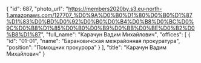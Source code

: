 {
    "id": 687,
    "photo_url": "https://members2020by.s3.eu-north-1.amazonaws.com/127707_%D0%9A%D0%B0%D1%80%D0%B0%D1%87%D1%83%D0%BD%D0%92%D0%B0%D0%B4%D0%B8%D0%BC%D0%9C%D0%B8%D1%85%D0%B0%D0%B9%D0%BB%D0%BE%D0%B2%D0%B8%D1%87",
    "full_name": "Карачун Вадим Михайлович",
    "offices": [
        {
            "id": "01-01",
            "name": "Барановичская межрайонная прокуратура",
            "position": "Помощник прокурора"
        }
    ],
    "title": "Карачун Вадим Михайлович"
}